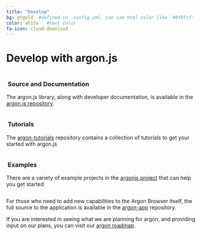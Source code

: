 ```yaml
---
title: "Develop"
bg: gtgold  #defined in _config.yml, can use html color like '#0fbfcf'
color: white   #text color
fa-icon: cloud-download
---
```

# Develop with argon.js


<div class="container">
<div class="row">
  <div class="column full">
    <h3 class="text-purple"><i class="fa fa-folder-open text-grey"></i>&nbsp;Source and Documentation</h3>
<p>The argon.js library, along with developer documentation, is available in the <a href="https://github.com/argonjs/argon.js">argon.js repository</a>.</p>   
  </div>
</div>
<div class="row">
  <div class="column halfx">
    <h3 class="text-purple"><i class="fa fa-cog text-grey"></i>&nbsp;Tutorials</h3>
    <p>The <a href="https://github.com/argonjs/argon-tutorials">argon-tutorials</a> repository contains a collection of tutorials to get your started with argon.js</p>
  </div>
  <div class="column halfx">
    <h3 class="text-purple"><i class="fa fa-leaf text-grey"></i>&nbsp;Examples</h3>
    <p>There are a variety of example projects in the <a href="https://github.com/argonjs">argonjs project</a> that can help you get started</p>
  </div>
</div>
</div>

For those who need to add new capabilities to the Argon Browser itself, the full source to the application is available in the [argon-app](https://github.com/argon-app) repository.

If you are interested in seeing what we are planning for argon, and providing input on our plans, you can visit our [argon roadmap](https://trello.com/b/gBsEa8eg).
